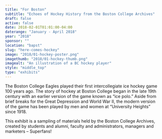 ```yaml
---
title: "For Boston"
subtitle: "Echoes of Hockey History from the Boston College Archives"
draft: false
active: false
date: 2018-02-01T01:01:00-04:00
daterange: "January - April 2018"
year: "2018"
sponsor: ""
location: "bapst"
slug: "here-comes-hockey"
image: "2018/01-hockey-poster.png"
imagethumb: "2018/01-hockey-thumb.png"
imagealt: "An illustration of a BC hockey player"
style: "middle_top"
type: "exhibits"
---
```


The Boston College Eagles played their first intercollegiate ice hockey game 100 years ago. The story of hockey at Boston College began in the late 19th century with an earlier version of the game known as “ice polo.” Aside from brief breaks for the Great Depression and World War II, the modern version of the game has been played by men and women at “University Heights” since 1918.

This exhibit is a sampling of materials held by the Boston College Archives, created by students and alumni, faculty and administrators, managers and marketers – Superfans! 
